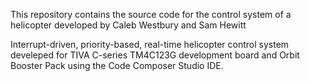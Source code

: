 This repository contains the source code for the control system of a helicopter developed by Caleb Westbury and Sam Hewitt

Interrupt-driven, priority-based, real-time helicopter control system develeped for TIVA C-series TM4C123G development board and Orbit Booster Pack using the Code Composer Studio IDE.
